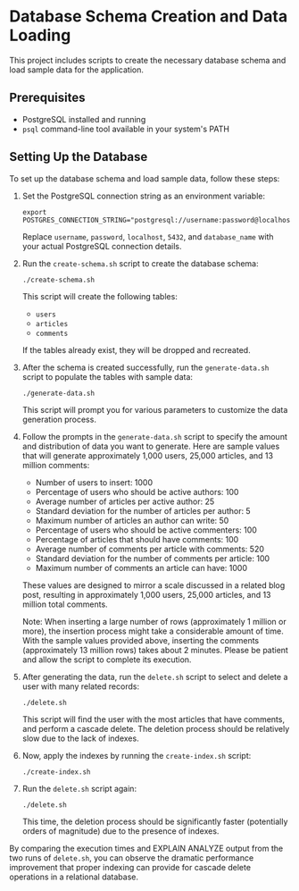 # Database Schema Creation and Data Loading

This project includes scripts to create the necessary database schema and load sample data for the application.

## Prerequisites

- PostgreSQL installed and running
- `psql` command-line tool available in your system's PATH

## Setting Up the Database

To set up the database schema and load sample data, follow these steps:

1. Set the PostgreSQL connection string as an environment variable:

   ```
   export POSTGRES_CONNECTION_STRING="postgresql://username:password@localhost:5432/database_name"
   ```

   Replace `username`, `password`, `localhost`, `5432`, and `database_name` with your actual PostgreSQL connection details.

2. Run the `create-schema.sh` script to create the database schema:

   ```
   ./create-schema.sh
   ```

   This script will create the following tables:
   - `users`
   - `articles`
   - `comments`

   If the tables already exist, they will be dropped and recreated.

3. After the schema is created successfully, run the `generate-data.sh` script to populate the tables with sample data:

   ```
   ./generate-data.sh
   ```

   This script will prompt you for various parameters to customize the data generation process.

4. Follow the prompts in the `generate-data.sh` script to specify the amount and distribution of data you want to generate. Here are sample values that will generate approximately 1,000 users, 25,000 articles, and 13 million comments:

   - Number of users to insert: 1000
   - Percentage of users who should be active authors: 100
   - Average number of articles per active author: 25
   - Standard deviation for the number of articles per author: 5
   - Maximum number of articles an author can write: 50
   - Percentage of users who should be active commenters: 100
   - Percentage of articles that should have comments: 100
   - Average number of comments per article with comments: 520
   - Standard deviation for the number of comments per article: 100
   - Maximum number of comments an article can have: 1000

   These values are designed to mirror a scale discussed in a related blog post, resulting in approximately 1,000 users, 25,000 articles, and 13 million total comments.

   Note: When inserting a large number of rows (approximately 1 million or more), the insertion process might take a considerable amount of time. With the sample values provided above, inserting the comments (approximately 13 million rows) takes about 2 minutes. Please be patient and allow the script to complete its execution.

5. After generating the data, run the `delete.sh` script to select and delete a user with many related records:

   ```
   ./delete.sh
   ```

   This script will find the user with the most articles that have comments, and perform a cascade delete. The deletion process should be relatively slow due to the lack of indexes.

6. Now, apply the indexes by running the `create-index.sh` script:

   ```
   ./create-index.sh
   ```

7. Run the `delete.sh` script again:

   ```
   ./delete.sh
   ```

   This time, the deletion process should be significantly faster (potentially orders of magnitude) due to the presence of indexes.

By comparing the execution times and EXPLAIN ANALYZE output from the two runs of `delete.sh`, you can observe the dramatic performance improvement that proper indexing can provide for cascade delete operations in a relational database.

